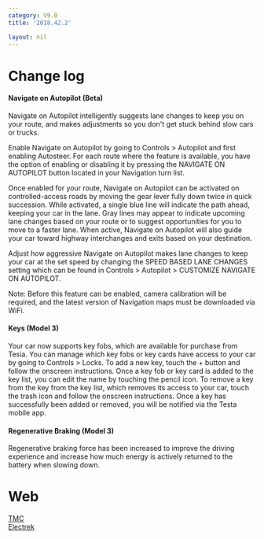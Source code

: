 ```yaml
---
category: V9.0
title: '2018.42.2'

layout: nil
---
```


# Change log

#### Navigate on Autopilot (Beta) 

Navigate on Autopilot intelligently suggests lane changes to keep you on your route, and makes adjustments so you don't get stuck behind slow cars or trucks. 

Enable Navigate on Autopilot by going to Controls > Autopilot and first enabling Autosteer. For each route where the feature is available, you have the option of enabling or disabling it by pressing the NAVIGATE ON AUTOPILOT button located in your Navigation turn list. 

Once enabled for your route, Navigate on Autopilot can be activated on controlled-access roads by moving the gear lever fully down twice in quick succession. While activated, a single blue line will indicate the path ahead, keeping your car in the lane. Gray lines may appear to indicate upcoming lane changes based on your route or to suggest opportunities for you to move to a faster lane. When active, Navigate on Autopilot will also guide your car toward highway interchanges and exits based on your destination. 

Adjust how aggressive Navigate on Autopilot makes lane changes to keep your car at the set speed by changing the SPEED BASED LANE CHANGES setting which can be found in Controls > Autopilot > CUSTOMIZE NAVIGATE ON AUTOPILOT. 

Note: Before this feature can be enabled, camera calibration will be required, and the latest version of Navigation maps must be downloaded via WiFi. 

#### Keys (Model 3)
Your car now supports key fobs, which are available for purchase from Tesia. You can manage which key fobs or key cards have access to your car by going to Controls > Locks. To add a new key, touch the + button and follow the onscreen instructions. Once a key fob or key card is added to the key list, you can edit the name by touching the pencil icon. To remove a key from the key from the key list, which removes its access to your car, touch the trash icon and follow the onscreen instructions. Once a key has successfully been added or removed, you will be notified via the Testa mobile app. 

#### Regenerative Braking (Model 3)

Regenerative braking force has been increased to improve the driving experience and increase how much energy is actively returned to the battery when slowing down. 



# Web

<a href="https://teslamotorsclub.com/tmc/threads/updated-to-version-2018-42-3.133871/">TMC</a><br>
<a href="https://electrek.co/2018/10/24/tesla-navigate-on-autopilot-v9-update/">Electrek</a>
